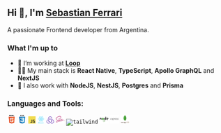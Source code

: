 ## Hi 👋, I'm **[Sebastian Ferrari](https://www.linkedin.com/in/sebaferrari)** 
A passionate Frontend developer from Argentina.

### What I'm up to
- 🔭 I’m working at **[Loop](https://www.loopmein.me)**
- 👨‍💻 My main stack is **React Native**, **TypeScript**, **Apollo GraphQL** and **NextJS**
- 🌱 I also work with **NodeJS**, **NestJS**, **Postgres** and **Prisma**

### Languages and Tools:
<code><img height="20" src="https://raw.githubusercontent.com/devicons/devicon/master/icons/html5/html5-original-wordmark.svg" alt="html5"></code>
<code><img height="20" src="https://raw.githubusercontent.com/devicons/devicon/master/icons/css3/css3-original-wordmark.svg" alt="css3"></code>
<code><img height="17" src="https://raw.githubusercontent.com/devicons/devicon/master/icons/javascript/javascript-original.svg" alt="javascript"></code>
<code><img height="17" src="https://raw.githubusercontent.com/devicons/devicon/master/icons/react/react-original-wordmark.svg" alt="react"></code>
<code><img height="17" src="https://raw.githubusercontent.com/devicons/devicon/master/icons/redux/redux-original.svg" alt="redux"></code>
<code><img height="20" src="https://raw.githubusercontent.com/devicons/devicon/master/icons/sass/sass-original.svg" alt="sass"></code>
<code><img height="20" src="https://www.vectorlogo.zone/logos/tailwindcss/tailwindcss-icon.svg" alt="tailwind"></code>
<code><img height="20" src="https://raw.githubusercontent.com/devicons/devicon/master/icons/nodejs/nodejs-original-wordmark.svg" alt="nodejs"></code>
<code><img height="20" src="https://raw.githubusercontent.com/devicons/devicon/master/icons/express/express-original-wordmark.svg" alt="express"></code>
<code><img height="20" src="https://raw.githubusercontent.com/devicons/devicon/master/icons/mongodb/mongodb-original-wordmark.svg" alt="mongodb"></code>
<br/>
